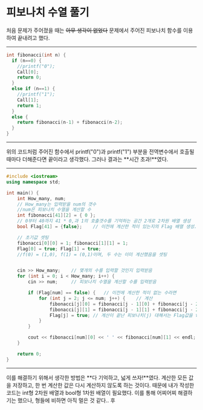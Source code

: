 피보나치 수열 풀기
================

처음 문제가 주어졌을 때는 ~~아무 생각이 없었다~~ 문제에서 주어진 피보나치 함수를 이용하여 끝내려고 했다.

---

```cpp
int fibonacci(int n) {
  if (n==0) {
    //printf("0");
    Call[0];
    return 0;
  }
  else if (n==1) {
    //printf("1");
    Call[1];
    return 1;
  }
  else {
    return fibonacci(n-1) + fibonacci(n-2);
  }
}
```

---
위의 코드처럼 주어진 함수에서 printf("0")과 printf("1") 부분을 전역변수에서 호출될 때마다 더해준다면 끝이라고 생각했다.
그러나 결과는 **시간 초과!**였다.

---

```cpp
#include <iostream>
using namespace std;

int main() {
	int How_many, num;
	// How_many는 입력받을 num의 갯수
	//num은 피보나치 수열을 계산할 수
	int fibonacci[41][2] = { 0 };
	// 0부터 40까지 41 * 0,과 1의 호출갯수를 기억하는 공간 2개로 2차원 배열 생성
	bool Flag[41] = {false};	// 이전에 계산한 적이 있는지의 Flag 배열 생성. 이 역시 0부터 40까지 41개.

	// 초기값 셋팅
	fibonacci[0][0] = 1; fibonacci[1][1] = 1;
	Flag[0] = true; Flag[1] = true;
	//f(0) = (1,0), f(1) = (0,1)이며, 두 수는 이미 계산했음을 셋팅


	cin >> How_many;	// 몇개의 수를 입력할 것인지 입력받음
	for (int i = 0; i < How_many; i++) {
		cin >> num;		// 피보나치 수열을 계산할 수를 입력받음

		if (Flag[num] == false) {	// 이전에 계산한 적이 없는 수라면
			for (int j = 2; j <= num; j++) {	// 계산
				fibonacci[j][0] = fibonacci[j - 1][0] + fibonacci[j - 2][0];
				fibonacci[j][1] = fibonacci[j - 1][1] + fibonacci[j - 2][1];
				Flag[j] = true;	// 계산이 끝난 피보나치(j) 대해서는 Flag값을 true로 바꿔줌
			}
		}

		cout << fibonacci[num][0] << ' ' << fibonacci[num][1] << endl;	// 계산된 값 출력
	}

	return 0;
}
```

---

이를 해결하기 위해서 생각한 방법은 **다 기억하고, 넓게 쓰자!**였다. 계산한 모든 값을 저장하고, 한 번 계산한 값은 다시 계산하지 않도록 하는 것이다. 때문에 내가 작성한 코드는 int형 2차원 배열과 bool형 1차원 배열이 필요했다. 이를 통해 어찌어찌 해결하기는 했으나, 형들에 비하면 아직 멀은 것 같다.. 후
